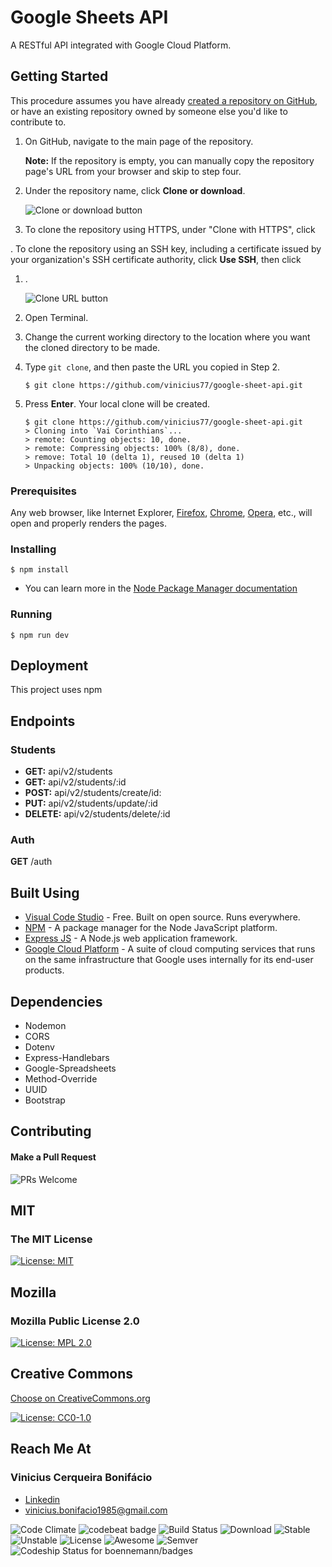 # Google Sheets API

A RESTful API integrated with Google Cloud Platform.

## Getting Started

This procedure assumes you have already [created a repository on GitHub](https://help.github.com/en/articles/creating-a-new-repository), or have an existing repository owned by someone else you'd like to contribute to.

1.  On GitHub, navigate to the main page of the repository.

    **Note:** If the repository is empty, you can manually copy the repository page's URL from your browser and skip to step four.

2.  Under the repository name, click **Clone or download**.

    ![Clone or download button](https://help.github.com/assets/images/help/repository/clone-repo-clone-url-button.png)

3.  To clone the repository using HTTPS, under "Clone with HTTPS", click

. To clone the repository using an SSH key, including a certificate issued by your organization's SSH certificate authority, click **Use SSH**, then click

1.  .

    ![Clone URL button](https://help.github.com/assets/images/help/repository/https-url-clone.png)

2.  Open Terminal.

3.  Change the current working directory to the location where you want the cloned directory to be made.

4.  Type `git clone`, and then paste the URL you copied in Step 2.

    ```shell
    $ git clone https://github.com/vinicius77/google-sheet-api.git
    ```

5.  Press **Enter**. Your local clone will be created.

    ```shell
    $ git clone https://github.com/vinicius77/google-sheet-api.git
    > Cloning into `Vai Corinthians`...
    > remote: Counting objects: 10, done.
    > remote: Compressing objects: 100% (8/8), done.
    > remove: Total 10 (delta 1), reused 10 (delta 1)
    > Unpacking objects: 100% (10/10), done.
    ```

### Prerequisites

Any web browser, like Internet Explorer, [Firefox](https://www.mozilla.org/en-US/firefox/new/), [Chrome](https://www.google.com/chrome/), [Opera](http://www.opera.com/), etc., will open and properly renders the pages.

### Installing

```shell
$ npm install
```

- You can learn more in the [Node Package Manager documentation](https://docs.npmjs.com/cli/install)

### Running

```shell
$ npm run dev
```

## Deployment

This project uses npm

## Endpoints

### Students

- **GET:** api/v2/students
- **GET:** api/v2/students/:id
- **POST:** api/v2/students/create/id:
- **PUT:** api/v2/students/update/:id
- **DELETE:** api/v2/students/delete/:id

### Auth

**GET** /auth

## Built Using

- [Visual Code Studio](https://code.visualstudio.com/) - Free. Built on open source. Runs everywhere.
- [NPM](https://docs.npmjs.com/) - A package manager for the Node JavaScript platform.
- [Express JS](https://expressjs.com) - A Node.js web application framework.
- [Google Cloud Platform](https://cloud.google.com/docs/) - A suite of cloud computing services that runs on the same infrastructure that Google uses internally for its end-user products.

## Dependencies

- Nodemon
- CORS
- Dotenv
- Express-Handlebars
- Google-Spreadsheets
- Method-Override
- UUID
- Bootstrap

## Contributing

#### Make a Pull Request

![PRs Welcome](https://camo.githubusercontent.com/a34cfbf37ba6848362bf2bee0f3915c2e38b1cc1/68747470733a2f2f696d672e736869656c64732e696f2f62616467652f5052732d77656c636f6d652d627269676874677265656e2e7376673f7374796c653d666c61742d737175617265)

## MIT

### The MIT License

[![License: MIT](https://camo.githubusercontent.com/3ccf4c50a1576b0dd30b286717451fa56b783512/68747470733a2f2f696d672e736869656c64732e696f2f62616467652f4c6963656e73652d4d49542d79656c6c6f772e737667)](https://opensource.org/licenses/MIT)

## Mozilla

### Mozilla Public License 2.0

[![License: MPL 2.0](https://camo.githubusercontent.com/2974b512e1d81d7699971d454d1ad238ba6f369e/68747470733a2f2f696d672e736869656c64732e696f2f62616467652f4c6963656e73652d4d504c253230322e302d627269676874677265656e2e737667)](https://opensource.org/licenses/MPL-2.0)

## Creative Commons

[Choose on CreativeCommons.org](https://creativecommons.org/choose/)

[![License: CC0-1.0](https://licensebuttons.net/l/zero/1.0/80x15.png)](http://creativecommons.org/publicdomain/zero/1.0/)

## Reach Me At

### Vinicius Cerqueira Bonifácio

- [Linkedin](https://www.linkedin.com/in/viniciuscerqueirabonifacio/)
- [vinicius.bonifacio1985@gmail.com](mailto:vinicius.bonifacio1985@gmail.com)

![Code Climate](https://camo.githubusercontent.com/ca4663909815a5d5f20331a9f2c57670cbc7fbc3/68747470733a2f2f636f6465636c696d6174652e636f6d2f6769746875622f626f656e6e656d616e6e2f6261646765732e737667) ![codebeat badge](https://camo.githubusercontent.com/89c0de4439433f568ae439c4148d52212fe078c3/68747470733a2f2f636f6465626561742e636f2f6261646765732f66373038303839332d396166372d343738352d393136632d643566646263363765323663) ![Build Status](https://travis-ci.org/ali-irawan/xtra.svg?branch=master) ![Download](https://poser.pugx.org/ali-irawan/xtra/d/total.svg) ![Stable](https://poser.pugx.org/ali-irawan/xtra/v/stable.svg) ![Unstable](https://poser.pugx.org/ali-irawan/xtra/v/unstable.svg) ![License](https://poser.pugx.org/ali-irawan/xtra/license.svg) ![Awesome](https://camo.githubusercontent.com/13c4e50d88df7178ae1882a203ed57b641674f94/68747470733a2f2f63646e2e7261776769742e636f6d2f73696e647265736f726875732f617765736f6d652f643733303566333864323966656437386661383536353265336136336531353464643865383832392f6d656469612f62616467652e737667) ![Semver](https://camo.githubusercontent.com/6eedc210fbf67e09e15cb9ae2323316bf47aa03b/687474703a2f2f696d672e736869656c64732e696f2f53656d5665722f322e302e302e706e67) ![Codeship Status for boennemann/badges](https://camo.githubusercontent.com/af70e3212eda95dd0c4ca71099df027013657f40/68747470733a2f2f7777772e636f6465736869702e696f2f70726f6a656374732f32393735663139302d363436642d303133312d343532632d3761366432626261383333382f7374617475733f6272616e63683d6d6173746572)
